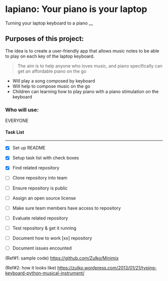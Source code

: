# lapiano: Your piano is your laptop
Turning your laptop keyboard to a piano
__

## Purposes of this project: 

The idea is to create a user-friendly app that allows music notes to be able to play on each key of the laptop keyboard. 
>The aim is to help anyone who loves music, and piano specifically can get an affordable piano on the go

* Will play a song composed by keyboard
* Will help to compose music on the go
* Children can learning how to play piano with a piano stimulation on the keyboard

### Who will use: 
EVERYONE
#### Task List
___

- [x] Set up README
- [x] Setup task list with check boxes
- [x] Find related repository
- [ ] Clone repository into team
- [ ] Ensure repository is public
- [ ] Assign an open source license
- [ ] Make sure team members have access to repository

- [ ] Evaluate related repository
- [ ] Test repository & get it running
- [ ] Document how to work [xx] repository 
- [ ] Document issues encounted

(Ref#1: sample code) https://github.com/Zulko/Minimix

(Ref#2: how it looks like) https://zulko.wordpress.com/2013/01/21/typing-keyboard-python-musical-instrument/
